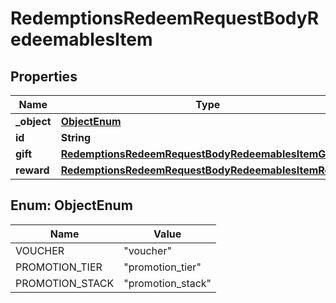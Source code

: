 

# RedemptionsRedeemRequestBodyRedeemablesItem


## Properties

| Name | Type | Description |
|------------ | ------------- | ------------- |
|**_object** | [**ObjectEnum**](#ObjectEnum) |  |
|**id** | **String** |  |
|**gift** | [**RedemptionsRedeemRequestBodyRedeemablesItemGift**](RedemptionsRedeemRequestBodyRedeemablesItemGift.md) |  |
|**reward** | [**RedemptionsRedeemRequestBodyRedeemablesItemReward**](RedemptionsRedeemRequestBodyRedeemablesItemReward.md) |  |



## Enum: ObjectEnum

| Name | Value |
|---- | -----|
| VOUCHER | &quot;voucher&quot; |
| PROMOTION_TIER | &quot;promotion_tier&quot; |
| PROMOTION_STACK | &quot;promotion_stack&quot; |



